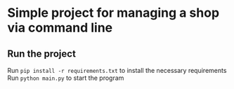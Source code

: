# Simple project for managing a shop via command line

## Run the project
Run `pip install -r requirements.txt` to install the necessary requirements
Run `python main.py` to start the program